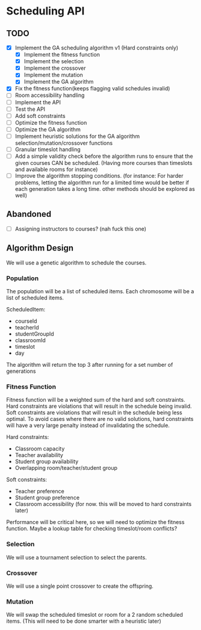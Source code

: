 # Scheduling API

## TODO

- [x] Implement the GA scheduling algorithm v1 (Hard constraints only)
  - [x] Implement the fitness function
  - [x] Implement the selection
  - [x] Implement the crossover
  - [x] Implement the mutation
  - [x] Implement the GA algorithm
- [x] Fix the fitness function(keeps flagging valid schedules invalid)
- [ ] Room accessibility handling
- [ ] Implement the API
- [ ] Test the API
- [ ] Add soft constraints
- [ ] Optimize the fitness function
- [ ] Optimize the GA algorithm
- [ ] Implement heuristic solutions for the GA algorithm selection/mutation/crossover functions
- [ ] Granular timeslot handling
- [ ] Add a simple validity check before the algorithm runs to ensure that the given courses CAN be scheduled. (Having more courses than timeslots and available rooms for instance)
- [ ] Improve the algorithm stopping conditions. (for instance: For harder problems, letting the algorithm run for a limited time would be better if each generation takes a long time. other methods should be explored as well)

## Abandoned

- [ ] Assigning instructors to courses? (nah fuck this one)

## Algorithm Design

We will use a genetic algorithm to schedule the courses.

### Population

The population will be a list of scheduled items. Each chromosome will be a list of scheduled items.

ScheduledItem:

- courseId
- teacherId
- studentGroupId
- classroomId
- timeslot
- day

The algorithm will return the top 3 after running for a set number of generations

### Fitness Function

Fitness function will be a weighted sum of the hard and soft constraints. Hard constraints are violations that will result in the schedule being invalid. Soft constraints are violations that will result in the schedule being less optimal. To avoid cases where there are no valid solutions, hard constraints will have a very large penalty instead of invalidating the schedule.

Hard constraints:

- Classroom capacity
- Teacher availability
- Student group availability
- Overlapping room/teacher/student group

Soft constraints:

- Teacher preference
- Student group preference
- Classroom accessibility (for now. this will be moved to hard constraints later)

Performance will be critical here, so we will need to optimize the fitness function. Maybe a lookup table for checking timeslot/room conflicts?

### Selection

We will use a tournament selection to select the parents.

### Crossover

We will use a single point crossover to create the offspring.

### Mutation

We will swap the scheduled timeslot or room for a 2 random scheduled items. (This will need to be done smarter with a heuristic later)
